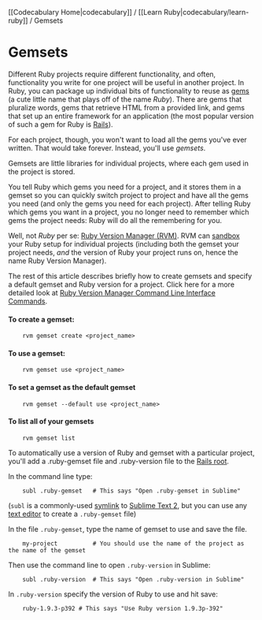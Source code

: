 [[Codecabulary Home|codecabulary]] / [[Learn Ruby|codecabulary/learn-ruby]] / Gemsets

# Gemsets

Different Ruby projects require different functionality, and often, functionality you write for one project will be useful in another project. In Ruby, you can package up individual bits of functionality to reuse as [gems](https://github.com/brettshollenberger/ruby_wiki/blob/master/Gems.md) (a cute little name that plays off of the name _Ruby_). There are gems that pluralize words, gems that retrieve HTML from a provided link, and gems that set up an entire framework for an application (the most popular version of such a gem for Ruby is [Rails](http://www.google.com)). 

For each project, though, you won't want to load all the gems you've ever written. That would take forever. Instead, you'll use _gemsets_. 

Gemsets are little libraries for individual projects, where each gem used in the project is stored.

You tell Ruby which gems you need for a project, and it stores them in a gemset so you can quickly switch project to project and have all the gems you need (and only the gems you need for each project). After telling Ruby which gems you want in a project, you no longer need to remember which gems the project needs: Ruby will do all the remembering for you. 

Well, not _Ruby_ per se: [Ruby Version Manager (RVM)](http://google.com). RVM can [sandbox](http://google.com) your Ruby setup for individual projects (including both the gemset your project needs, _and_ the version of Ruby your project runs on, hence the name Ruby Version Manager). 

The rest of this article describes briefly how to create gemsets and specify a default gemset and Ruby version for a project. Click here for a more detailed look at [Ruby Version Manager Command Line Interface Commands](https://github.com/brettshollenberger/ruby_wiki/blob/master/RVM%20CLI.md).  

#### To create a gemset:
		rvm gemset create <project_name>
		
#### To use a gemset:
		
		rvm gemset use <project_name>
#### To set a gemset as the default gemset
		
		rvm gemset --default use <project_name>
#### To list all of your gemsets
		
		rvm gemset list
		
To automatically use a version of Ruby and gemset with a particular project, you'll add a .ruby-gemset file and .ruby-version file to the [Rails root](https://github.com/brettshollenberger/ruby_wiki/blob/master/Rails%20Root.md).

In the command line type:

		subl .ruby-gemset	# This says "Open .ruby-gemset in Sublime"
		
(`subl` is a commonly-used [symlink](https://github.com/brettshollenberger/codecabulary/blob/master/generalterms/symlink.md) to [Sublime Text 2](https://github.com/brettshollenberger/codecabulary/blob/master/sublime/sublime.md), but you can use any [text editor](http://google.com) to create a `.ruby-gemset` file)
		
In the file `.ruby-gemset`, type the name of gemset to use and save the file.

		my-project 			# You should use the name of the project as the name of the gemset
		
Then use the command line to open `.ruby-version` in Sublime:
		
		subl .ruby-version	# This says "Open .ruby-version in Sublime"
		
In `.ruby-version` specify the version of Ruby to use and hit save:
		
		ruby-1.9.3-p392	# This says "Use Ruby version 1.9.3p-392"

